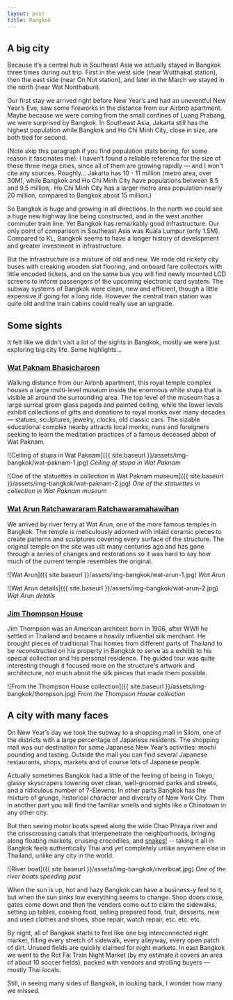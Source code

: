 ```yaml
---
layout: post
title: Bangkok
---
```



## A big city
Because it’s a central hub in Southeast Asia we actually stayed in Bangkok three times during out trip. First in the west side (near Wutthakat station), then the east side (near On Nut station), and later in the March we stayed in the north (near Wat Nonthaburi).

Our first stay we arrived right before New Year’s and had an uneventful New Year’s Eve, saw some fireworks in the distance from our Airbnb apartment. Maybe because we were coming from the small confines of Luang Prabang, we were surprised by Bangkok. In Southeast Asia, Jakarta still has the highest population while Bangkok and Ho Chi Minh City, close in size, are both tied for second.

(Note skip this paragraph if you find population stats boring, for some reason it fascinates me): I haven’t found a reliable reference for the size of these three mega cities, since all of them are growing rapidly — and I won’t cite any sources. Roughly… Jakarta has  10 - 11 million (metro area, over 30M), while Bangkok and Ho Chi Minh City have populations between 8.5 and 9.5 million,. Ho Chi Minh City has a larger metro area population nearly 20 million, compared to Bangkok about 15 million.)

So Bangkok is huge and growing in all directions. In the north we could see a huge new highway line being constructed, and in the west another commuter train line. Yet Bangkok has remarkably good infrastructure. Our only point of comparison in Southeast Asia was Kuala Lumpur (only 1.5M). Compared to KL, Bangkok seems to have a longer history of development and greater investment in infrastructure.

But the infrastructure is a mixture of old and new. We rode old rickety city buses with creaking wooden slat flooring, and onboard fare collectors with little encoded tickets, and on the same bus you will find newly mounted LCD screens to inform passengers of the upcoming electronic card system. The subway systems of Bangkok were clean, new and efficient, though a little expensive if going for a long ride. However the central train station was quite old and the train cabins could really use an upgrade.


## Some sights
It felt like we didn’t visit a lot of the sights in Bangkok, mostly we were just exploring big city life. Some highlights…

### [Wat Paknam Bhasicharoen](https://www.wikiwand.com/en/Wat_Paknam_Bhasicharoen#/History)
Walking distance from our Airbnb apartment, this royal temple complex houses a large multi-level museum inside the enormous white stupa that is visible all around the surrounding area. The top level of the museum has a large surreal green glass pagoda and painted ceiling, while the lower levels exhibit collections of gifts and donations to royal monks over many decades — statues, sculptures, jewelry, clocks, old classic cars. The sizable educational complex nearby attracts local monks, nuns and foreigners seeking to learn the meditation practices of a famous deceased abbot of Wat Paknam.

![Ceiling of stupa in Wat Paknam]({{ site.baseurl }}/assets/img-bangkok/wat-paknam-1.jpg)
*Ceiling of stupa in Wat Paknam*

![One of the statuettes in collection in Wat Paknam museum]({{ site.baseurl }}/assets/img-bangkok/wat-paknam-2.jpg)
*One of the statuettes in collection in Wat Paknam museum*

### [Wat Arun Ratchawararam Ratchawaramahawihan](https://www.wikiwand.com/en/Wat_Arun)
We arrived by river ferry at Wat Arun, one of the more famous temples in Bangkok. The temple is meticulously adorned with inlaid ceramic pieces to create patterns and sculptures covering every surface of the structure. The original temple on the site was uilt many centuries ago and has gone through a series of changes and restorations so it was hard to say how much of the current temple resembles the original.

![Wat Arun]({{ site.baseurl }}/assets/img-bangkok/wat-arun-1.jpg)
*Wat Arun*

![Wat Arun details]({{ site.baseurl }}/assets/img-bangkok/wat-arun-2.jpg)
*Wat Arun details*

### [Jim Thompson House](https://www.wikiwand.com/en/Jim_Thompson_House)
Jim Thompson was an American architect born in 1906, after WWII he settled in Thailand and became a heavily influential silk merchant. He brought pieces of traditional Thai homes from different parts of Thailand to be reconstructed on his property in Bangkok to serve as a exhibit to his special collection and his personal residence. The guided tour was quite interesting though it focused more on the structure's artwork and architecture, not much about the silk pieces that made them possible.

![From the Thompson House collection]({{ site.baseurl }}/assets/img-bangkok/thompson.jpg)
*From the Thompson House collection*


## A city with many faces
On New Year’s day we took the subway to a shopping mall in Silom, one of the districts with a large percentage of Japanese residents. The shopping mall was our destination for some Japanese New Year’s activities: mochi pounding and tasting. Outside the mall you can find several Japanese restaurants, shops, markets and of course lots of Japanese people.

Actually sometimes Bangkok had a little of the feeling of being in Tokyo, glassy skyscrapers towering over clean, well-groomed parks and streets, and a ridiculous number of 7-Elevens. In other parts Bangkok has the mixture of grunge, historical character and diversity of New York City. Then in another part you will find the familiar smells and sights like a Chinatown in any other city.

But then seeing motor boats speed along the wide Chao Phraya river and the crisscrossing canals that interpenetrate the neighborhoods, bringing along floating markets, cruising crocodiles, and [snakes!](https://www.nytimes.com/2017/11/28/world/asia/bangkok-snakes.html) -- taking it all in Bangkok feels authentically Thai and yet completely unlike anywhere else in Thailand, unlike any city in the world.

![River boat]({{ site.baseurl }}/assets/img-bangkok/riverboat.jpg)
*One of the river boats speeding past*

When the sun is up, hot and hazy Bangkok can have a business-y feel to it, but when the sun sinks low everything seems to change. Shop doors close, gates come down and then the vendors come out to claim the sidewalks, setting up tables, cooking food, selling prepared food, fruit, desserts, new and used clothes and shoes, shoe repair, watch repair, etc. etc. etc.

By night, all of Bangkok starts to feel like one big interconnected night market, filling every stretch of sidewalk, every alleyway, every open patch of dirt. Unused fields are quickly claimed for night markets. In east Bangkok we went to the Rot Fai Train Night Market (by my estimate it covers an area of about 10 soccer fields), packed with vendors and strolling buyers — mostly Thai locals.

Still, in seeing many sides of Bangkok, in looking back, I wonder how many we missed.

